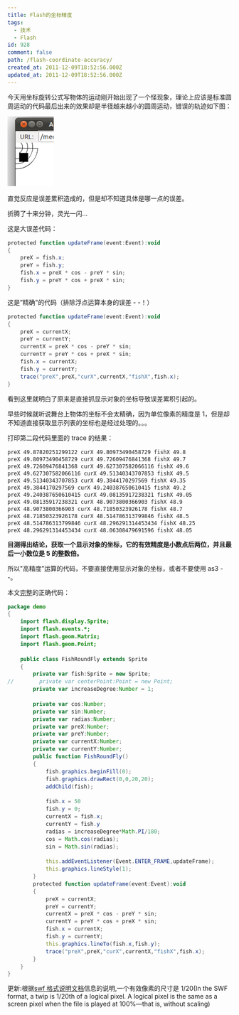 ```yaml
---
title: Flash的坐标精度
tags:
  - 技术
  - Flash
id: 928
comment: false
path: /flash-coordinate-accuracy/
created_at: 2011-12-09T18:52:56.000Z
updated_at: 2011-12-09T18:52:56.000Z
---
```


今天用坐标旋转公式写物体的运动刚开始出现了一个怪现象，理论上应该是标准圆周运动的代码最后出来的效果却是半径越来越小的圆周运动，错误的轨迹如下图：

![](./错误的圆周运动.png '错误的圆周运动')

直觉反应是误差累积造成的，但是却不知道具体是哪一点的误差。

折腾了十来分钟，灵光一闪...

这是大误差代码：

```actionscript
protected function updateFrame(event:Event):void
{
    preX = fish.x;
    preY = fish.y;
    fish.x = preX * cos - preY * sin;
    fish.y = preY * cos + preX * sin;
}
```

这是”精确"的代码（排除浮点运算本身的误差 - -！）

```actionscript
protected function updateFrame(event:Event):void
{
    preX = currentX;
    preY = currentY;
    currentX = preX * cos - preY * sin;
    currentY = preY * cos + preX * sin;
    fish.x = currentX;
    fish.y = currentY;
    trace("preX",preX,"curX",currentX,"fishX",fish.x);
}
```

看到这里就明白了原来是直接抓显示对象的坐标导致误差累积引起的。

早些时候就听说舞台上物体的坐标不会太精确，因为单位像素的精度是 1，但是却不知道直接获取显示列表的坐标也是经过处理的。。。

打印第二段代码里面的 trace 的结果：

```text
preX 49.87820251299122 curX 49.80973490458729 fishX 49.8
preX 49.80973490458729 curX 49.72609476841368 fishX 49.7
preX 49.72609476841368 curX 49.627307582066116 fishX 49.6
preX 49.627307582066116 curX 49.51340343707853 fishX 49.5
preX 49.51340343707853 curX 49.3844170297569 fishX 49.35
preX 49.3844170297569 curX 49.240387650610415 fishX 49.2
preX 49.240387650610415 curX 49.08135917238321 fishX 49.05
preX 49.08135917238321 curX 48.9073800366903 fishX 48.9
preX 48.9073800366903 curX 48.71850323926178 fishX 48.7
preX 48.71850323926178 curX 48.514786313799846 fishX 48.5
preX 48.514786313799846 curX 48.296291314453434 fishX 48.25
preX 48.296291314453434 curX 48.06308479691596 fishX 48.05
```

**目测得出结论，获取一个显示对象的坐标，它的有效精度是小数点后两位，并且最后一小数位是 5 的整数倍。**

所以"高精度”运算的代码，不要直接使用显示对象的坐标，或者不要使用 as3 - -。

本文[完整](https://gist.github.com/1450965)的正确代码：

```actionscript
package demo
{
    import flash.display.Sprite;
    import flash.events.*;
    import flash.geom.Matrix;
    import flash.geom.Point;

    public class FishRoundFly extends Sprite
    {
        private var fish:Sprite = new Sprite;
//        private var centerPoint:Point = new Point;
        private var increaseDegree:Number = 1;

        private var cos:Number;
        private var sin:Number;
        private var radias:Number;
        private var preX:Number;
        private var preY:Number;
        private var currentX:Number;
        private var currentY:Number;
        public function FishRoundFly()
        {
            fish.graphics.beginFill(0);
            fish.graphics.drawRect(0,0,20,20);
            addChild(fish);

            fish.x = 50
            fish.y = 0;
            currentX = fish.x;
            currentY = fish.y
            radias = increaseDegree*Math.PI/180;
            cos = Math.cos(radias);
            sin = Math.sin(radias);

            this.addEventListener(Event.ENTER_FRAME,updateFrame);
            this.graphics.lineStyle(1);
        }
        protected function updateFrame(event:Event):void
        {
            preX = currentX;
            preY = currentY;
            currentX = preX * cos - preY * sin;
            currentY = preY * cos + preX * sin;
            fish.x = currentX;
            fish.y = currentY;
            this.graphics.lineTo(fish.x,fish.y);
            trace("preX",preX,"curX",currentX,"fishX",fish.x);
        }
    }
}
```

更新:根据[swf 格式说明文档](http://wwwimages.adobe.com/www.adobe.com/content/dam/Adobe/en/devnet/swf/pdf/swf-file-format-spec.pdf)信息的说明,一个有效像素的尺寸是 1/20(In the SWF format, a twip is 1/20th of a logical pixel. A logical pixel is the same as a screen pixel when the file is played at 100%—that is, without scaling)
